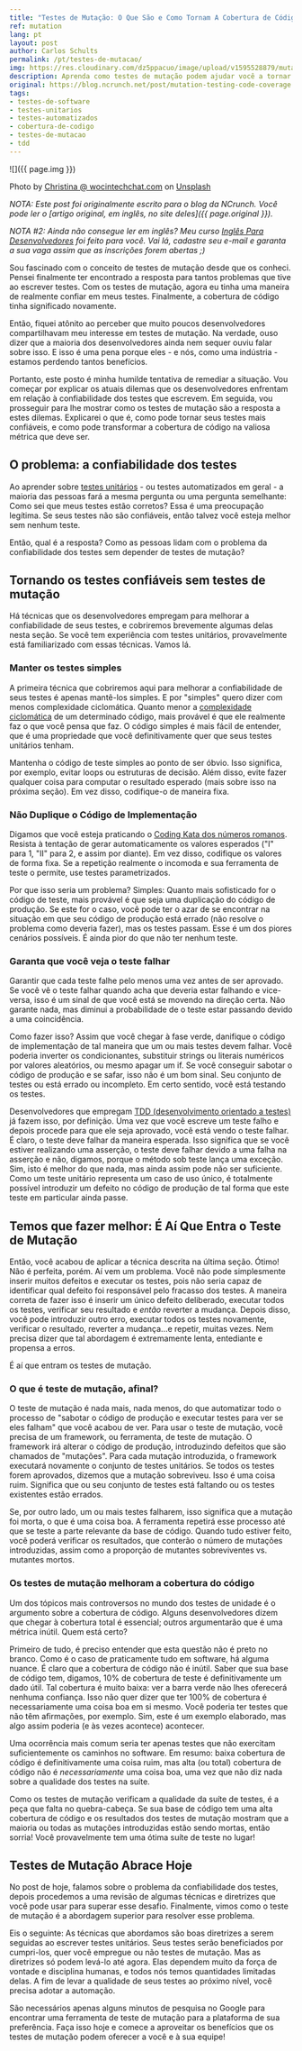 ```yaml
---
title: "Testes de Mutação: O Que São e Como Tornam A Cobertura de Código Relevante"
ref: mutation
lang: pt
layout: post
author: Carlos Schults
permalink: /pt/testes-de-mutacao/
img: https://res.cloudinary.com/dz5ppacuo/image/upload/v1595528879/mutation/mutation-testing-1038x437.jpg
description: Aprenda como testes de mutação podem ajudar você a tornar cobertura de código em uma métrica útil, garantindo a qualidade dos seus testes de unidade.
original: https://blog.ncrunch.net/post/mutation-testing-code-coverage.aspx
tags:
- testes-de-software
- testes-unitarios
- testes-automatizados
- cobertura-de-codigo
- testes-de-mutacao
- tdd
---
```


![]({{ page.img }})

<span>Photo by <a href="https://unsplash.com/@wocintechchat?utm_source=unsplash&amp;utm_medium=referral&amp;utm_content=creditCopyText">Christina @ wocintechchat.com</a> on <a href="https://unsplash.com/s/photos/software-testing?utm_source=unsplash&amp;utm_medium=referral&amp;utm_content=creditCopyText">Unsplash</a></span>

*NOTA: Este post foi originalmente escrito para o blog da NCrunch. Você pode ler o [artigo original, em inglês, no site deles]({{ page.original }}).*

*NOTA #2: Ainda não consegue ler em inglês? Meu curso [Inglês Para Desenvolvedores](https://ingles4devs.com) foi feito para você. Vai lá, cadastre seu e-mail e garanta a sua vaga assim que as inscrições forem abertas ;)*

Sou fascinado com o conceito de testes de mutação desde que os conheci. Pensei finalmente ter encontrado a resposta para tantos problemas que tive ao escrever testes. Com os testes de mutação, agora eu tinha uma maneira de realmente confiar em meus testes. Finalmente, a cobertura de código tinha significado novamente.

Então, fiquei atônito ao perceber que muito poucos desenvolvedores compartilhavam meu interesse em testes de mutação. Na verdade, ouso dizer que a maioria dos desenvolvedores ainda nem sequer ouviu falar sobre isso. E isso é uma pena porque eles - e nós, como uma indústria - estamos perdendo tantos benefícios.

Portanto, este posto é minha humilde tentativa de remediar a situação. Vou começar por explicar os atuais dilemas que os desenvolvedores enfrentam em relação à confiabilidade dos testes que escrevem. Em seguida, vou prosseguir para lhe mostrar como os testes de mutação são a resposta a estes dilemas. Explicarei o que é, como pode tornar seus testes mais confiáveis, e como pode transformar a cobertura de código na valiosa métrica que deve ser.

## O problema: a confiabilidade dos testes

Ao aprender sobre [testes unitários][1] - ou testes automatizados em geral - a maioria das pessoas fará a mesma pergunta ou uma pergunta semelhante: Como sei que meus testes estão corretos? Essa é uma preocupação legítima. Se seus testes não são confiáveis, então talvez você esteja melhor sem nenhum teste.

Então, qual é a resposta? Como as pessoas lidam com o problema da confiabilidade dos testes sem depender de testes de mutação?

## Tornando os testes confiáveis sem testes de mutação

Há técnicas que os desenvolvedores empregam para melhorar a confiabilidade de seus testes, e cobriremos brevemente algumas delas nesta seção. Se você tem experiência com testes unitários, provavelmente está familiarizado com essas técnicas. Vamos lá.

### Manter os testes simples

A primeira técnica que cobriremos aqui para melhorar a confiabilidade de seus testes é apenas mantê-los simples. E por "simples" quero dizer com menos complexidade ciclomática. Quanto menor a [complexidade ciclomática][2] de um determinado código, mais provável é que ele realmente faz o que você pensa que faz. O código simples é mais fácil de entender, que é uma propriedade que você definitivamente quer que seus testes unitários tenham.

Mantenha o código de teste simples ao ponto de ser óbvio. Isso significa, por exemplo, evitar loops ou estruturas de decisão. Além disso, evite fazer qualquer coisa para computar o resultado esperado (mais sobre isso na próxima seção). Em vez disso, codifique-o de maneira fixa.

### Não Duplique o Código de Implementação

Digamos que você esteja praticando o [Coding Kata dos números romanos][3]. Resista à tentação de gerar automaticamente os valores esperados ("I" para 1, "II" para 2, e assim por diante). Em vez disso, codifique os valores de forma fixa. Se a repetição realmente o incomoda e sua ferramenta de teste o permite, use testes parametrizados.

Por que isso seria um problema? Simples: Quanto mais sofisticado for o código de teste, mais provável é que seja uma duplicação do código de produção. Se este for o caso, você pode ter o azar de se encontrar na situação em que seu código de produção está errado (não resolve o problema como deveria fazer), mas os testes passam. Esse é um dos piores cenários possíveis. É ainda pior do que não ter nenhum teste.

### Garanta que você veja o teste falhar

Garantir que cada teste falhe pelo menos uma vez antes de ser aprovado. Se você vê o teste falhar quando acha que deveria estar falhando e vice-versa, isso é um sinal de que você está se movendo na direção certa. Não garante nada, mas diminui a probabilidade de o teste estar passando devido a uma coincidência.

Como fazer isso? Assim que você chegar à fase verde, danifique o código de implementação de tal maneira que um ou mais testes devem falhar. Você poderia inverter os condicionantes, substituir strings ou literais numéricos por valores aleatórios, ou mesmo apagar um if. Se você conseguir sabotar o código de produção e se safar, isso não é um bom sinal. Seu conjunto de testes ou está errado ou incompleto. Em certo sentido, você está testando os testes.

Desenvolvedores que empregam [TDD (desenvolvimento orientado a testes)][4] já fazem isso, por definição. Uma vez que você escreve um teste falho e depois procede para que ele seja aprovado, você está vendo o teste falhar. É claro, o teste deve falhar da maneira esperada. Isso significa que se você estiver realizando uma asserção, o teste deve falhar devido a uma falha na asserção e não, digamos, porque o método sob teste lança uma exceção. Sim, isto é melhor do que nada, mas ainda assim pode não ser suficiente. Como um teste unitário representa um caso de uso único, é totalmente possível introduzir um defeito no código de produção de tal forma que este teste em particular ainda passe.

## Temos que fazer melhor: É Aí Que Entra o Teste de Mutação

Então, você acabou de aplicar a técnica descrita na última seção. Ótimo! Não é perfeita, porém. Aí vem um problema. Você não pode simplesmente inserir muitos defeitos e executar os testes, pois não seria capaz de identificar qual defeito foi responsável pelo fracasso dos testes. A maneira correta de fazer isso é inserir um único defeito deliberado, executar todos os testes, verificar seu resultado e _então_ reverter a mudança. Depois disso, você pode introduzir outro erro, executar todos os testes novamente, verificar o resultado, reverter a mudança...e repetir, muitas vezes. Nem precisa dizer que tal abordagem é extremamente lenta, entediante e propensa a erros.

É aí que entram os testes de mutação.

### O que é teste de mutação, afinal?

O teste de mutação é nada mais, nada menos, do que automatizar todo o processo de "sabotar o código de produção e executar testes para ver se eles falham" que você acabou de ver. Para usar o teste de mutação, você precisa de um framework, ou ferramenta, de teste de mutação. O framework irá alterar o código de produção, introduzindo defeitos que são chamados de "mutações". Para cada mutação introduzida, o framework executará novamente o conjunto de testes unitários. Se todos os testes forem aprovados, dizemos que a mutação sobreviveu. Isso é uma coisa ruim. Significa que ou seu conjunto de testes está faltando ou os testes existentes estão errados.

Se, por outro lado, um ou mais testes falharem, isso significa que a mutação foi morta, o que é uma coisa boa. A ferramenta repetirá esse processo até que se teste a parte relevante da base de código. Quando tudo estiver feito, você poderá verificar os resultados, que conterão o número de mutações introduzidas, assim como a proporção de mutantes sobreviventes vs. mutantes mortos.

### Os testes de mutação melhoram a cobertura do código

Um dos tópicos mais controversos no mundo dos testes de unidade é o argumento sobre a cobertura de código. Alguns desenvolvedores dizem que chegar à cobertura total é essencial; outros argumentarão que é uma métrica inútil. Quem está certo?

Primeiro de tudo, é preciso entender que esta questão não é preto no branco. Como é o caso de praticamente tudo em software, há alguma nuance. É claro que a cobertura de código não é inútil. Saber que sua base de código tem, digamos, 10% de cobertura de teste é definitivamente um dado útil. Tal cobertura é muito baixa: ver a barra verde não lhes oferecerá nenhuma confiança. Isso não quer dizer que ter 100% de cobertura é necessariamente uma coisa boa em si mesmo. Você poderia ter testes que não têm afirmações, por exemplo. Sim, este é um exemplo elaborado, mas algo assim poderia (e às vezes acontece) acontecer.

Uma ocorrência mais comum seria ter apenas testes que não exercitam suficientemente os caminhos no software. Em resumo: baixa cobertura de código é definitivamente uma coisa ruim, mas alta (ou total) cobertura de código não é _necessariamente_ uma coisa boa, uma vez que não diz nada sobre a qualidade dos testes na suíte.

Como os testes de mutação verificam a qualidade da suíte de testes, é a peça que falta no quebra-cabeça. Se sua base de código tem uma alta cobertura de código e os resultados dos testes de mutação mostram que a maioria ou todas as mutações introduzidas estão sendo mortas, então sorria! Você provavelmente tem uma ótima suíte de teste no lugar!

## Testes de Mutação Abrace Hoje

No post de hoje, falamos sobre o problema da confiabilidade dos testes, depois procedemos a uma revisão de algumas técnicas e diretrizes que você pode usar para superar esse desafio. Finalmente, vimos como o teste de mutação é a abordagem superior para resolver esse problema.

Eis o seguinte: As técnicas que abordamos são boas diretrizes a serem seguidas ao escrever testes unitários. Seus testes serão beneficiados por cumpri-los, quer você empregue ou não testes de mutação. Mas as diretrizes só podem levá-lo até agora. Elas dependem muito da força de vontade e disciplina humanas, e todos nós temos quantidades limitadas delas. A fim de levar a qualidade de seus testes ao próximo nível, você precisa adotar a automação.

São necessários apenas alguns minutos de pesquisa no Google para encontrar uma ferramenta de teste de mutação para a plataforma de sua preferência. Faça isso hoje e comece a aproveitar os benefícios que os testes de mutação podem oferecer a você e à sua equipe!

[1]: https://carlosschults.net/pt/testes-unitarios-iniciantes-parte1/
[2]: https://pt.wikipedia.org/wiki/Complexidade_ciclom%C3%A1tica
[3]: https://codingdojo.org/kata/RomanNumerals/
[4]: https://carlosschults.net/pt/testes-unitarios-csharp-intro-tdd/
